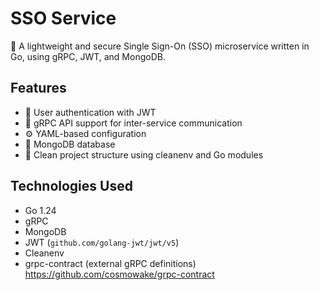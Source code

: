 # SSO Service

🚀 A lightweight and secure Single Sign-On (SSO) microservice written in Go, using gRPC, JWT, and MongoDB.

## Features

- 🔐 User authentication with JWT
- 🧬 gRPC API support for inter-service communication
- ⚙️ YAML-based configuration
- 💾 MongoDB database
- 🧼 Clean project structure using cleanenv and Go modules

## Technologies Used

- Go 1.24
- gRPC
- MongoDB
- JWT (`github.com/golang-jwt/jwt/v5`)
- Cleanenv
- grpc-contract (external gRPC definitions) https://github.com/cosmowake/grpc-contract